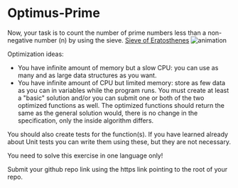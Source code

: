 # Optimus-Prime

Now, your task is to count the number of prime numbers less than a non-negative number (n) by using the sieve.
[Sieve of Eratosthenes](https://en.wikipedia.org/wiki/Sieve_of_Eratosthenes)
![animation](https://upload.wikimedia.org/wikipedia/commons/b/b9/Sieve_of_Eratosthenes_animation.gif "fancy animation :)")

Optimization ideas:

+ You have infinite amount of memory but a slow CPU: you can use as many and as large data structures as you want.
+ You have infinite amount of CPU but limited memory: store as few data as you can in variables while the program runs.
You must create at least a "basic" solution and/or you can submit one or both of the two optimized functions as well. The optimized functions should return the same as the general solution would, there is no change in the specification, only the inside algorithm differs.

You should also create tests for the function(s). If you have learned already about Unit tests you can write them using these, but they are not necessary.

You need to solve this exercise in one language only!

Submit your github repo link using the https link pointing to the root of your repo.
